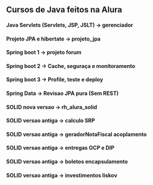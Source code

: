 ## Cursos de Java feitos na Alura  
  
#### Java Servlets (Servlets, JSP, JSLT) -> gerenciador  
#### Projeto JPA e hibertate -> projeto_jpa  
#### Spring boot 1 -> projeto forum  
#### Spring boot 2 -> Cache, seguraça e monitoramento
#### Spring boot 3 -> Profile, teste e deploy  
#### Spring Data -> Revisao JPA pura (Sem REST)  
#### SOLID nova versao -> rh_alura_solid  
#### SOLID versao antiga -> calculo SRP 
#### SOLID versao antiga -> geradorNotaFiscal acoplamento   
#### SOLID versao antiga -> entregas OCP e DIP  
#### SOLID versao antiga -> boletos encapsulamento  
#### SOLID versao antiga -> investimentos liskov  
